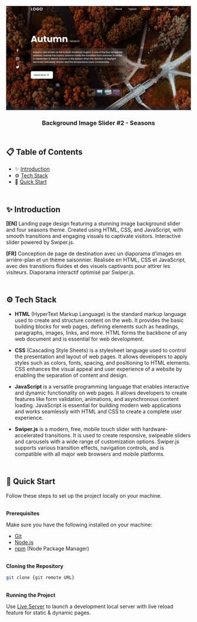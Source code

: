 <div align="center">
    <a href="https://bg-img-slider-2.netlify.app" target="_blank">
      <img src="design/preview.webp" alt="Project Banner">
    </a>
  <h3 align="center">Background Image Slider #2 - Seasons</h3>
</div>

##  <br /> 📋 <a name="table">Table of Contents</a>

- ✨ [Introduction](#introduction)
- ⚙️ [Tech Stack](#tech-stack)
- 🚀 [Quick Start](#quick-start)

##  <br /> <a name="introduction">✨ Introduction</a>

**[EN]** Landing page design featuring a stunning image background slider and four seasons theme. Created using HTML, CSS, and JavaScript, with smooth transitions and engaging visuals to captivate visitors. Interactive slider powered by Swiper.js.

**[FR]** Conception de page de destination avec un diaporama d'images en arrière-plan et un thème saisonnier. Réalisée en HTML, CSS et JavaScript, avec des transitions fluides et des visuels captivants pour attirer les visiteurs. Diaporama interactif optimisé par Swiper.js.

##  <br /> <a name="tech-stack">⚙️ Tech Stack</a>

- **HTML** (HyperText Markup Language) is the standard markup language used to create and structure content on the web. It provides the basic building blocks for web pages, defining elements such as headings, paragraphs, images, links, and more. HTML forms the backbone of any web document and is essential for web development.
  
- **CSS** (Cascading Style Sheets) is a stylesheet language used to control the presentation and layout of web pages. It allows developers to apply styles such as colors, fonts, spacing, and positioning to HTML elements. CSS enhances the visual appeal and user experience of a website by enabling the separation of content and design.
  
- **JavaScript** is a versatile programming language that enables interactive and dynamic functionality on web pages. It allows developers to create features like form validation, animations, and asynchronous content loading. JavaScript is essential for building modern web applications and works seamlessly with HTML and CSS to create a complete user experience.

- **Swiper.js** is a modern, free, mobile touch slider with hardware-accelerated transitions. It is used to create responsive, swipeable sliders and carousels with a wide range of customization options. Swiper.js supports various transition effects, navigation controls, and is compatible with all major web browsers and mobile platforms.

## <br /> <a name="quick-start">🚀 Quick Start</a>

Follow these steps to set up the project locally on your machine.

<br/>**Prerequisites**

Make sure you have the following installed on your machine:

- [Git](https://git-scm.com/)
- [Node.js](https://nodejs.org/en)
- [npm](https://www.npmjs.com/) (Node Package Manager)

<br/>**Cloning the Repository**

```bash
git clone {git remote URL}
```

<br/>**Running the Project**

Use [Live Server](https://marketplace.visualstudio.com/items?itemName=ritwickdey.LiveServer)
to launch a development local server with live reload feature for static & dynamic pages.